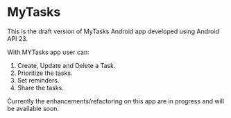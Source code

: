# MyTasks
This is the draft version of MyTasks Android app developed using Android API 23.

With MYTasks app user can:
1) Create, Update and Delete a Task.
2) Prioritize the tasks.
3) Set reminders.
4) Share the tasks.

Currently the enhancements/refactoring on this app are in progress and will be available soon. 
